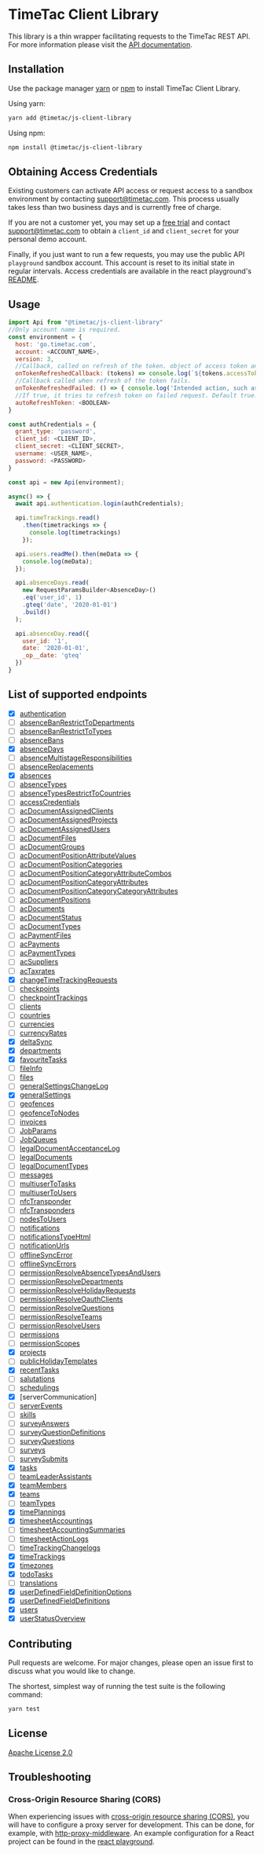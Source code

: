 # TimeTac Client Library

This library is a thin wrapper facilitating requests to the TimeTac REST API.
For more information please visit the
[API documentation](https://api.timetac.com/).

## Installation

Use the package manager [yarn](https://classic.yarnpkg.com/en/docs/cli/link/) or [npm](https://www.npmjs.com/) to install TimeTac Client Library.

Using yarn:

```bash
yarn add @timetac/js-client-library
```

Using npm:

```bash
npm install @timetac/js-client-library
```

## Obtaining Access Credentials

Existing customers can activate API access or request access to a sandbox
environment by contacting support@timetac.com. This process usually takes less
than two business days and is currently free of charge.

If you are not a customer yet, you may set up a
[free trial](https://www.timetac.com/en/free-trial/) and contact
support@timetac.com to obtain a `client_id` and `client_secret` for your
personal demo account.

Finally, if you just want to run a few requests, you may use the public API
`playground` sandbox account. This account is reset to its initial state in
regular intervals. Access credentials are available in the react playground's
[README](https://github.com/TimeTac/react-playground#timetac-playground).

## Usage

```javascript
import Api from "@timetac/js-client-library"
//Only account name is required.
const environment = {
  host: 'go.timetac.com',
  account: <ACCOUNT_NAME>,
  version: 3,
  //Callback, called on refresh of the token. object of access token and refresh {accessToken, refreshTOken}  token are passed as parameter
  onTokenRefreshedCallback: (tokens) => console.log(`${tokens.accessToken} ${tokens.refreshToken}`),
  //Callback called when refresh of the token fails.
  onTokenRefreshedFailed: () => { console.log('Intended action, such as logout')},
  //If true, it tries to refresh token on failed request. Default true.
  autoRefreshToken: <BOOLEAN>
}

const authCredentials = {
  grant_type: 'password',
  client_id: <CLIENT_ID>,
  client_secret: <CLIENT_SECRET>,
  username: <USER_NAME>,
  password: <PASSWORD>
}

const api = new Api(environment);

async() => {
  await api.authentication.login(authCredentials);

  api.timeTrackings.read()
    .then(timetrackings => {
      console.log(timetrackings)
    });

  api.users.readMe().then(meData => {
    console.log(meData);
  });

  api.absenceDays.read(
    new RequestParamsBuilder<AbsenceDay>()
    .eq('user_id', 1)
    .gteq('date', '2020-01-01')
    .build()
  );

  api.absenceDay.read({
    user_id: '1',
    date: '2020-01-01',
    _op__date: 'gteq'
  })
}
```

## List of supported endpoints

- [x] [authentication](https://api.timetac.com/doc/v3#tag/authentication)
- [ ] [absenceBanRestrictToDepartments](https://api.timetac.com/doc/v3#tag/absenceBanRestrictToDepartments)
- [ ] [absenceBanRestrictToTypes](https://api.timetac.com/doc/v3#tag/absenceBanRestrictToTypes)
- [ ] [absenceBans](https://api.timetac.com/doc/v3#tag/absenceBans)
- [x] [absenceDays](https://api.timetac.com/doc/v3#tag/absenceDays)
- [ ] [absenceMultistageResponsibilities](https://api.timetac.com/doc/v3#tag/absenceMultistageResponsibilities)
- [ ] [absenceReplacements](https://api.timetac.com/doc/v3#tag/absenceReplacements)
- [x] [absences](https://api.timetac.com/doc/v3#tag/absences)
- [ ] [absenceTypes](https://api.timetac.com/doc/v3#tag/absenceTypes)
- [ ] [absenceTypesRestrictToCountries](https://api.timetac.com/doc/v3#tag/absenceTypesRestrictToCountries)
- [ ] [accessCredentials](https://api.timetac.com/doc/v3#tag/accessCredentials)
- [ ] [acDocumentAssignedClients](https://api.timetac.com/doc/v3#tag/acDocumentAssignedClients)
- [ ] [acDocumentAssignedProjects](https://api.timetac.com/doc/v3#tag/acDocumentAssignedProjects)
- [ ] [acDocumentAssignedUsers](https://api.timetac.com/doc/v3#tag/acDocumentAssignedUsers)
- [ ] [acDocumentFiles](https://api.timetac.com/doc/v3#tag/acDocumentFiles)
- [ ] [acDocumentGroups](https://api.timetac.com/doc/v3#tag/acDocumentGroups)
- [ ] [acDocumentPositionAttributeValues](https://api.timetac.com/doc/v3#tag/acDocumentPositionAttributeValues)
- [ ] [acDocumentPositionCategories](https://api.timetac.com/doc/v3#tag/acDocumentPositionCategories)
- [ ] [acDocumentPositionCategoryAttributeCombos](https://api.timetac.com/doc/v3#tag/acDocumentPositionCategoryAttributeCombos)
- [ ] [acDocumentPositionCategoryAttributes](https://api.timetac.com/doc/v3#tag/acDocumentPositionCategoryAttributes)
- [ ] [acDocumentPositionCategoryCategoryAttributes](https://api.timetac.com/doc/v3#tag/acDocumentPositionCategoryCategoryAttributes)
- [ ] [acDocumentPositions](https://api.timetac.com/doc/v3#tag/acDocumentPositions)
- [ ] [acDocuments](https://api.timetac.com/doc/v3#tag/acDocuments)
- [ ] [acDocumentStatus](https://api.timetac.com/doc/v3#tag/acDocumentStatus)
- [ ] [acDocumentTypes](https://api.timetac.com/doc/v3#tag/acDocumentTypes)
- [ ] [acPaymentFiles](https://api.timetac.com/doc/v3#tag/acPaymentFiles)
- [ ] [acPayments](https://api.timetac.com/doc/v3#tag/acPayments)
- [ ] [acPaymentTypes](https://api.timetac.com/doc/v3#tag/acPaymentTypes)
- [ ] [acSuppliers](https://api.timetac.com/doc/v3#tag/acSuppliers)
- [ ] [acTaxrates](https://api.timetac.com/doc/v3#tag/acTaxrates)
- [x] [changeTimeTrackingRequests](https://api.timetac.com/doc/v3#tag/changeTimeTrackingRequests)
- [ ] [checkpoints](https://api.timetac.com/doc/v3#tag/checkpoints)
- [ ] [checkpointTrackings](https://api.timetac.com/doc/v3#tag/checkpointTrackings)
- [ ] [clients](https://api.timetac.com/doc/v3#tag/clients)
- [ ] [countries](https://api.timetac.com/doc/v3#tag/countries)
- [ ] [currencies](https://api.timetac.com/doc/v3#tag/currencies)
- [ ] [currencyRates](https://api.timetac.com/doc/v3#tag/currencyRates)
- [x] [deltaSync](https://api.timetac.com/doc/v3#tag/deltaSync)
- [x] [departments](https://api.timetac.com/doc/v3#tag/departments)
- [x] [favouriteTasks](https://api.timetac.com/doc/v3#tag/favouriteTasks)
- [ ] [fileInfo](https://api.timetac.com/doc/v3#tag/fileInfo)
- [ ] [files](https://api.timetac.com/doc/v3#tag/files)
- [ ] [generalSettingsChangeLog](https://api.timetac.com/doc/v3#tag/generalSettingsChangeLog)
- [x] [generalSettings](https://api.timetac.com/doc/v3#tag/generalSettings)
- [ ] [geofences](https://api.timetac.com/doc/v3#tag/geofences)
- [ ] [geofenceToNodes](https://api.timetac.com/doc/v3#tag/geofenceToNodes)
- [ ] [invoices](https://api.timetac.com/doc/v3#tag/invoices)
- [ ] [JobParams](https://api.timetac.com/doc/v3#tag/JobParams)
- [ ] [JobQueues](https://api.timetac.com/doc/v3#tag/JobQueues)
- [ ] [legalDocumentAcceptanceLog](https://api.timetac.com/doc/v3#tag/legalDocumentAcceptanceLog)
- [ ] [legalDocuments](https://api.timetac.com/doc/v3#tag/legalDocuments)
- [ ] [legalDocumentTypes](https://api.timetac.com/doc/v3#tag/legalDocumentTypes)
- [ ] [messages](https://api.timetac.com/doc/v3#tag/messages)
- [ ] [multiuserToTasks](https://api.timetac.com/doc/v3#tag/multiuserToTasks)
- [ ] [multiuserToUsers](https://api.timetac.com/doc/v3#tag/multiuserToUsers)
- [ ] [nfcTransponder](https://api.timetac.com/doc/v3#tag/nfcTransponder)
- [ ] [nfcTransponders](https://api.timetac.com/doc/v3#tag/nfcTransponders)
- [ ] [nodesToUsers](https://api.timetac.com/doc/v3#tag/nodesToUsers)
- [ ] [notifications](https://api.timetac.com/doc/v3#tag/notifications)
- [ ] [notificationsTypeHtml](https://api.timetac.com/doc/v3#tag/notificationsTypeHtml)
- [ ] [notificationUrls](https://api.timetac.com/doc/v3#tag/notificationUrls)
- [ ] [offlineSyncError](https://api.timetac.com/doc/v3#tag/offlineSyncError)
- [ ] [offlineSyncErrors](https://api.timetac.com/doc/v3#tag/offlineSyncErrors)
- [ ] [permissionResolveAbsenceTypesAndUsers](https://api.timetac.com/doc/v3#tag/permissionResolveAbsenceTypesAndUsers)
- [ ] [permissionResolveDepartments](https://api.timetac.com/doc/v3#tag/permissionResolveDepartments)
- [ ] [permissionResolveHolidayRequests](https://api.timetac.com/doc/v3#tag/permissionResolveHolidayRequests)
- [ ] [permissionResolveOauthClients](https://api.timetac.com/doc/v3#tag/permissionResolveOauthClients)
- [ ] [permissionResolveQuestions](https://api.timetac.com/doc/v3#tag/permissionResolveQuestions)
- [ ] [permissionResolveTeams](https://api.timetac.com/doc/v3#tag/permissionResolveTeams)
- [ ] [permissionResolveUsers](https://api.timetac.com/doc/v3#tag/permissionResolveUsers)
- [ ] [permissions](https://api.timetac.com/doc/v3#tag/permissions)
- [ ] [permissionScopes](https://api.timetac.com/doc/v3#tag/permissionScopes)
- [x] [projects](https://api.timetac.com/doc/v3#tag/projects)
- [ ] [publicHolidayTemplates](https://api.timetac.com/doc/v3#tag/PublicHolidayTemplates)
- [x] [recentTasks](https://api.timetac.com/doc/v3#tag/recentTasks)
- [ ] [salutations](https://api.timetac.com/doc/v3#tag/salutations)
- [ ] [schedulings](https://api.timetac.com/doc/v3#tag/schedulings)
- [x] [serverCommunication]
- [ ] [serverEvents](https://api.timetac.com/doc/v3#tag/serverEvents)
- [ ] [skills](https://api.timetac.com/doc/v3#tag/skills)
- [ ] [surveyAnswers](https://api.timetac.com/doc/v3#tag/surveyAnswers)
- [ ] [surveyQuestionDefinitions](https://api.timetac.com/doc/v3#tag/surveyQuestionDefinitions)
- [ ] [surveyQuestions](https://api.timetac.com/doc/v3#tag/surveyQuestions)
- [ ] [surveys](https://api.timetac.com/doc/v3#tag/surveys)
- [ ] [surveySubmits](https://api.timetac.com/doc/v3#tag/surveySubmits)
- [x] [tasks](https://api.timetac.com/doc/v3#tag/tasks)
- [ ] [teamLeaderAssistants](https://api.timetac.com/doc/v3#tag/teamLeaderAssistants)
- [x] [teamMembers](https://api.timetac.com/doc/v3#tag/teamMembers)
- [x] [teams](https://api.timetac.com/doc/v3#tag/teams)
- [ ] [teamTypes](https://api.timetac.com/doc/v3#tag/teamTypes)
- [x] [timePlannings](https://api.timetac.com/doc/v3#tag/timePlannings)
- [x] [timesheetAccountings](https://api.timetac.com/doc/v3#tag/timesheetAccountings)
- [ ] [timesheetAccountingSummaries](https://api.timetac.com/doc/v3#tag/timesheetAccountingSummaries)
- [ ] [timesheetActionLogs](https://api.timetac.com/doc/v3#tag/timesheetActionLogs)
- [ ] [timeTrackingChangelogs](https://api.timetac.com/doc/v3#tag/timeTrackingChangelogs)
- [x] [timeTrackings](https://api.timetac.com/doc/v3#tag/timeTrackings)
- [x] [timezones](https://api.timetac.com/doc/v3#tag/timezones)
- [x] [todoTasks](https://api.timetac.com/doc/v3#tag/todoTasks)
- [ ] [translations](https://api.timetac.com/doc/v3#tag/translations)
- [x] [userDefinedFieldDefinitionOptions](https://api.timetac.com/doc/v3#tag/userDefinedFieldDefinitionOptions)
- [x] [userDefinedFieldDefinitions](https://api.timetac.com/doc/v3#tag/userDefinedFieldDefinitions)
- [x] [users](https://api.timetac.com/doc/v3#tag/users)
- [x] [userStatusOverview](https://api.timetac.com/doc/v3#tag/userStatusOverview)

## Contributing

Pull requests are welcome. For major changes, please open an issue first to discuss what you would like to change.

The shortest, simplest way of running the test suite is the following command:

```bash
yarn test
```

## License

[Apache License 2.0](https://choosealicense.com/licenses/apache-2.0/)

## Troubleshooting

### Cross-Origin Resource Sharing (CORS)

When experiencing issues with
[cross-origin resource sharing (CORS)](https://en.wikipedia.org/wiki/Cross-origin_resource_sharing),
you will have to configure a proxy server for development.
This can be done, for example, with
[http-proxy-middleware](https://www.npmjs.com/package/http-proxy-middleware).
An example configuration for a React project can be found in
the [react playground](https://github.com/TimeTac/react-playground#proxy).
